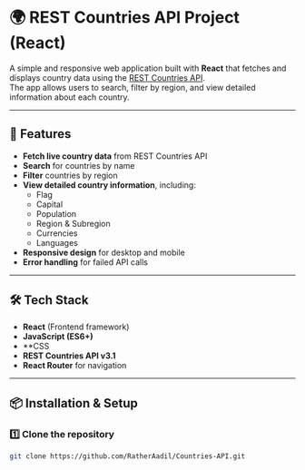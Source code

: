 # 🌍 REST Countries API Project (React)

A simple and responsive web application built with **React** that fetches and displays country data using the [REST Countries API](https://restcountries.com/).  
The app allows users to search, filter by region, and view detailed information about each country.

---

## 🚀 Features

- **Fetch live country data** from REST Countries API
- **Search** for countries by name
- **Filter** countries by region
- **View detailed country information**, including:
  - Flag
  - Capital
  - Population
  - Region & Subregion
  - Currencies
  - Languages
- **Responsive design** for desktop and mobile
- **Error handling** for failed API calls

---

## 🛠️ Tech Stack

- **React** (Frontend framework)
- **JavaScript (ES6+)**
- \*\*CSS
- **REST Countries API v3.1**
- **React Router** for navigation

---

## 📦 Installation & Setup

### 1️⃣ Clone the repository

```bash
git clone https://github.com/RatherAadil/Countries-API.git
```
